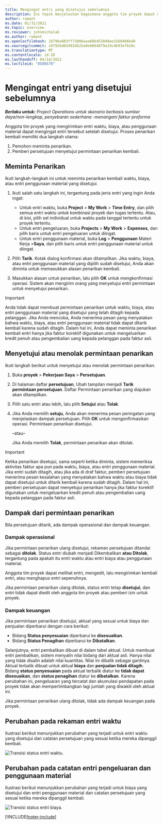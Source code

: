 ```yaml
---
title: Mengingat entri yang disetujui sebelumnya
description: Ini topik menjelaskan bagaimana anggota tim proyek dapat meminta penarikan kembali catatan waktu, biaya, dan penggunaan material yang diajukan sebelumnya dan disetujui, dan bagaimana manajer proyek dapat menyetujui atau menolak permintaan penarikan kembali.
author: rumant
ms.date: 01/31/2021
ms.topic: overview
ms.reviewer: johnmichalak
ms.author: rumant
ms.openlocfilehash: 18796e803ff73806aaa60b453048ee3160406b40
ms.sourcegitcommit: c0792bd65d92db25e0e8864879a19c4b93efb10c
ms.translationtype: MT
ms.contentlocale: id-ID
ms.lasthandoff: 04/14/2022
ms.locfileid: "8586578"
---
```

# <a name="recall-previously-approved-entries"></a>Mengingat entri yang disetujui sebelumnya

_**Berlaku untuk:** Project Operations untuk skenario berbasis sumber daya/non-lengkap, penyebaran sederhana -menangani faktur proforma_

Anggota tim proyek yang mengirimkan entri waktu, biaya, atau penggunaan material dapat mengingat entri tersebut setelah disetujui. Proses penarikan kembali memiliki dua langkah utama:

1. Pemohon meminta penarikan.
2. Pemberi persetujuan menyetujui permintaan penarikan kembali.

## <a name="request-a-recall"></a>Meminta Penarikan

Ikuti langkah-langkah ini untuk meminta penarikan kembali waktu, biaya, atau entri penggunaan material yang disetujui.

1. Ikuti salah satu langkah ini, tergantung pada jenis entri yang ingin Anda ingat:

    - Untuk entri waktu, buka **Project** \> **My Work** \> **Time Entry**, dan pilih semua entri waktu untuk kombinasi proyek dan tugas tertentu. Atau, di kisi, pilih sel individual untuk waktu pada tanggal tertentu untuk proyek tertentu.
    - Untuk entri pengeluaran, buka **Projects** \> **My Work** \> **Expenses**, dan pilih baris untuk entri pengeluaran untuk diingat.
    - Untuk entri penggunaan material, buka **Log** \> **Penggunaan** Materi Kerja \>**Saya**, dan pilih baris untuk entri penggunaan material untuk diingat.

2. Pilih **Tarik**. Kotak dialog konfirmasi akan ditampilkan. Jika waktu, biaya, atau entri penggunaan material yang dipilih sudah disetujui, Anda akan diminta untuk memasukkan alasan penarikan kembali.
3. Masukkan alasan untuk penarikan, lalu pilih **OK** untuk mengkonfirmasi operasi. Sistem akan mengirim orang yang menyetujui entri permintaan untuk menyetujui penarikan.

> [!IMPORTANT]
> Anda tidak dapat membuat permintaan penarikan untuk waktu, biaya, atau entri penggunaan material yang disetujui yang telah ditagih kepada pelanggan. Jika Anda mencoba, Anda menerima pesan yang menyatakan bahwa waktu, biaya, atau entri penggunaan material tidak dapat ditarik kembali karena sudah ditagih. Dalam hal ini, Anda dapat meminta penarikan kembali entri hanya jika faktur korektif digunakan untuk mengeluarkan kredit penuh atau pengembalian uang kepada pelanggan pada faktur asli.

## <a name="approve-or-reject-a-recall-request"></a>Menyetujui atau menolak permintaan penarikan

Ikuti langkah berikut untuk menyetujui atau menolak permintaan penarikan.

1. Buka **proyek** \> **Pekerjaan Saya** \> **Persetujuan**.
2. Di halaman daftar **persetujuan**, Ubah tampilan menjadi **Tarik permintaan persetujuan**. Daftar Permintaan penarikan yang diajukan akan ditampilkan.
3. Pilih satu entri atau lebih, lalu pilih **Setujui** atau **Tolak**.
4. Jika Anda memilih **setuju**, Anda akan menerima pesan peringatan yang menjelaskan dampak persetujuan. Pilih **OK** untuk mengonfirmasikan operasi. Permintaan penarikan disetujui.

    –atau–

    Jika Anda memilih **Tolak**, permintaan penarikan akan ditolak.

> [!IMPORTANT]
> Ketika penarikan disetujui, sama seperti ketika diminta, sistem memeriksa aktivitas faktur apa pun pada waktu, biaya, atau entri penggunaan material. Jika entri sudah ditagih, atau jika ada di draf faktur, pemberi persetujuan menerima pesan kesalahan yang menyatakan bahwa waktu atau biaya tidak dapat disetujui untuk ditarik kembali karena sudah ditagih. Dalam hal ini, pemberi persetujuan dapat menyetujui penarikan hanya jika faktur korektif digunakan untuk mengeluarkan kredit penuh atau pengembalian uang kepada pelanggan pada faktur asli.

## <a name="impact-of-a-recall-request"></a>Dampak dari permintaan penarikan

Bila persetujuan ditarik, ada dampak operasional dan dampak keuangan.

### <a name="operational-impact"></a>Dampak operasional

Jika permintaan penarikan ulang disetujui, rekaman persetujuan ditandai sebagai **ditolak**. Status entri diubah menjadi Dikembalikan **atau** **Ditolak**, tergantung pada apakah itu entri waktu atau entri biaya atau penggunaan material.

Anggota tim proyek dapat melihat entri, mengedit, lalu mengirimkan kembali entri, atau menghapus entri sepenuhnya.

Jika permintaan penarikan ulang ditolak, status entri tetap **disetujui**, dan entri tidak dapat diedit oleh anggota tim proyek atau pemberi izin untuk proyek.

### <a name="financial-impact"></a>Dampak keuangan

Jika permintaan penarikan disetujui, aktual yang sesuai untuk biaya dan penjualan diperbarui dengan cara berikut:

- Bidang **Status penyesuaian** diperbarui ke **disesuaikan**.
- Bidang **Status Penagihan** diperbarui ke **Dibatalkan**.

Selanjutnya, entri pembalikan dibuat di dalam tabel aktual. Untuk membuat entri pembalikan, sistem menyalin nilai bidang dari aktual asli. Hanya nilai yang tidak disalin adalah nilai kuantitas. Nilai ini dibalik sebagai gantinya. Aktual terbalik dibuat untuk aktual **biaya** dan **penjualan tidak ditagih**. Bidang **status penyesuaian** pada aktual terbalik diatur ke **tidak dapat disesuaikan**, dan **status penagihan** diatur ke **dibatalkan**. Karena perubahan ini, pengeluaran yang tercatat dan akumulasi pendapatan pada proyek tidak akan mempertimbangkan lagi jumlah yang diwakili oleh aktual ini.

Jika permintaan penarikan ulang ditolak, tidak ada dampak keuangan pada proyek.

## <a name="changes-to-time-entry-records"></a>Perubahan pada rekaman entri waktu

Ilustrasi berikut menunjukkan perubahan yang terjadi untuk entri waktu yang disetujui dan catatan persetujuan yang sesuai ketika mereka dipanggil kembali.

![Transisi status entri waktu.](media/TimeEntryStateTransitions.png)

## <a name="changes-to-expense-and-material-usage-entry-records"></a>Perubahan pada catatan entri pengeluaran dan penggunaan material

Ilustrasi berikut menunjukkan perubahan yang terjadi untuk biaya yang disetujui dan entri penggunaan material dan catatan persetujuan yang sesuai ketika mereka dipanggil kembali.

![Transisi status entri biaya.](media/ExpenseEntryStateTransitions.png)

[!INCLUDE[footer-include](../includes/footer-banner.md)]

